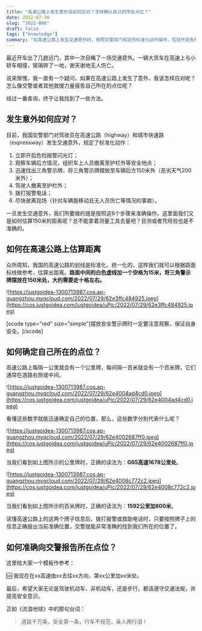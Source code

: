 ```yaml
---
title: "高速公路上发生意外该如何应对？怎样确认自己的所在点位？"
date: 2022-07-30
slug: "2022-006"
draft: false
tags: ["knowledge"]
summary: "在高速公路上发生交通意外时，按照交警部门规定的标准化动作操作，包括开启危险报警闪光灯、组织车上人员撤离至护栏外、摆放三角警示牌等。路面中间的白色虚线加一个空格为15米，将三角警示牌摆放在150米处，大约需要走十格左右。高速公路上每隔一公里就会有一个公里牌，每间隔一百米就会有一个百米牌，拨打报警或救助电话时，按照牌子上的信息正确报出当前准确位置，交警就能非常准确的找到所在的位置了。"
---
```


最近开车出了几趟远门，其中一次目睹了一场交通意外。一辆大货车在高速上与小轿车相撞，玻璃碎了一地，谢天谢地无人伤亡。

说来惭愧，我一直有一个疑问，如果在高速公路上发生了意外，我该怎样应对呢？怎么像交警或者其他救援力量报告自己所在的点位呢？

经过一番查询，终于让我找到了一些方法。

## 发生意外如何应对？

目前，我国交警部门对驾驶员在高速公路（highway）和城市快速路（expressway）发生交通意外，规定了标准化动作：

1. 立即开启危险报警闪光灯；
2. 观察车辆后方情况，组织车上人员撤离至护栏外等安全地点；
3. 迅速找出三角警示牌，将三角警示牌摆放至车辆后方150米外（恶劣天气200米外）；
4. 驾驶人撤离至护栏外；
5. 拨打报警电话；
6. 尽快驶离现场（针对车辆能移动且无人员伤亡等情况的事故）。

一旦发生交通意外，我们所要做的就是按照这6个步骤来准确操作。这里面我们又是如何估算150米的距离呢？总不能拿着测量工具去量吧？目测或者凭经验也是不准确的。

## 如何在高速公路上估算距离

众所周知，我国的高速公路的划线是标准化、统一化的，这样我们就可以根据路面标线做参考，估算出距离。**路面中间的白色虚线加一个空格为15米，将三角警示牌摆放在150米处，大约需要走十格左右。**

![https://justgoidea-1300713987.cos.ap-guangzhou.myqcloud.com/2022/07/29/62e3ffc484925.jpeg](https://cos.justgoidea.com/justgoidea/uPic/2022/07/29/62e3ffc484925.jpeg)

[scode type="red" size="simple"]摆放安全警示牌时一定要注意观察，保证自身安全。[/scode]

## 如何确定自己所在的点位？

高速公路上每隔一公里就会有一个公里牌，每间隔一百米就会有一个百米牌，它们通常在道路右侧或中间。

![https://justgoidea-1300713987.cos.ap-guangzhou.myqcloud.com/2022/07/29/62e4004ad4cd0.jpeg](https://cos.justgoidea.com/justgoidea/uPic/2022/07/29/62e4004ad4cd0.jpeg)

看懂这些数字就能迅速确定自己的位置，那么，这些数字分别代表什么呢？

![https://justgoidea-1300713987.cos.ap-guangzhou.myqcloud.com/2022/07/29/62e4002687ff0.jpeg](https://cos.justgoidea.com/justgoidea/uPic/2022/07/29/62e4002687ff0.jpeg)

当我们看到如上图所示的公里牌时，正确的读法为：**G65高速1678公里处**。

![https://justgoidea-1300713987.cos.ap-guangzhou.myqcloud.com/2022/07/29/62e4008c772c2.jpeg](https://cos.justgoidea.com/justgoidea/uPic/2022/07/29/62e4008c772c2.jpeg)

当我们看到如上图所示的百米牌时，正确的读法为：**1592公里加800米**。

读懂高速公路上的这两个牌子信息后，拨打报警或救助电话时，只要按照牌子上的信息正确报出当前准确位置，交警就能非常准确的找到我们所在的位置了。

## 如何准确向交警报告所在点位？

这里给大家一个模板作参考：

<aside>
🆘 我现在在xx高速由xx去往xx方向，第xx公里加xx米处。

</aside>

最后，希望大家无论是驾驶机动车、非机动车，还是步行，都请遵守交通法规，并提高安全意识。

正如《流浪地球》中的那句台词：

> 道路千万条，安全第一条，行车不规范，亲人两行泪！
>
